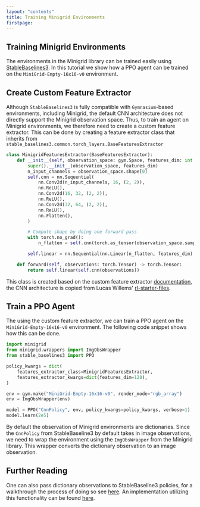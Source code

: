 ```yaml
---
layout: "contents"
title: Training Minigrid Environments
firstpage:
---
```


## Training Minigrid Environments

The environments in the Minigrid library can be trained easily using [StableBaselines3](https://stable-baselines3.readthedocs.io/en/master/). In this tutorial we show how a PPO agent can be trained on the `MiniGrid-Empty-16x16-v0` environment.

## Create Custom Feature Extractor 

Although `StableBaselines3` is fully compatible with `Gymnasium`-based environments, including Minigrid, the default CNN architecture does not directly support the Minigrid observation space. Thus, to train an agent on Minigrid environments, we therefore need to create a custom feature extractor. This can be done by creating a feature extractor class that inherits from `stable_baselines3.common.torch_layers.BaseFeaturesExtractor`

```python
class MinigridFeaturesExtractor(BaseFeaturesExtractor):
    def __init__(self, observation_space: gym.Space, features_dim: int = 512, normalized_image: bool = False) -> None:
        super().__init__(observation_space, features_dim)
        n_input_channels = observation_space.shape[0]
        self.cnn = nn.Sequential(
            nn.Conv2d(n_input_channels, 16, (2, 2)),
            nn.ReLU(),
            nn.Conv2d(16, 32, (2, 2)),
            nn.ReLU(),
            nn.Conv2d(32, 64, (2, 2)),
            nn.ReLU(),
            nn.Flatten(),
        )

        # Compute shape by doing one forward pass
        with torch.no_grad():
            n_flatten = self.cnn(torch.as_tensor(observation_space.sample()[None]).float()).shape[1]

        self.linear = nn.Sequential(nn.Linear(n_flatten, features_dim), nn.ReLU())

    def forward(self, observations: torch.Tensor) -> torch.Tensor:
        return self.linear(self.cnn(observations))
```

This class is created based on the custom feature extractor [documentation](https://stable-baselines3.readthedocs.io/en/master/guide/custom_policy.html#custom-feature-extractor:~:text=Custom%20Feature%20Extractor-,%EF%83%81,-If%20you%20want), the CNN architecture is copied from Lucas Willems' [rl-starter-files](https://github.com/lcswillems/rl-starter-files/blob/317da04a9a6fb26506bbd7f6c7c7e10fc0de86e0/model.py#L18).

## Train a PPO Agent

The using the custom feature extractor, we can train a PPO agent on the `MiniGrid-Empty-16x16-v0` environment. The following code snippet shows how this can be done.

```python
import minigrid
from minigrid.wrappers import ImgObsWrapper
from stable_baselines3 import PPO

policy_kwargs = dict(
    features_extractor_class=MinigridFeaturesExtractor,
    features_extractor_kwargs=dict(features_dim=128),
)

env = gym.make("MiniGrid-Empty-16x16-v0", render_mode="rgb_array")
env = ImgObsWrapper(env)

model = PPO("CnnPolicy", env, policy_kwargs=policy_kwargs, verbose=1)
model.learn(2e5)
```

By default the observation of Minigrid environments are dictionaries. Since the `CnnPolicy` from StableBaseline3 by default takes in image observations, we need to wrap the environment using the `ImgObsWrapper` from the Minigrid library. This wrapper converts the dictionary observation to an image observation.

## Further Reading

One can also pass dictionary observations to StableBaseline3 policies, for a walkthrough the process of doing so see [here](https://stable-baselines3.readthedocs.io/en/master/guide/custom_policy.html#multiple-inputs-and-dictionary-observations). An implementation utilizing this functionality can be found [here](https://github.com/BolunDai0216/MinigridMiniworldTransfer/blob/main/minigrid_gotoobj_train.py).
